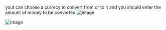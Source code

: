 yout can choose a currecy to convert from or to it 
and you should enter the amount of money to be converted
![image](https://github.com/1556245/currecy_conveter_app/assets/111219555/78540b75-1108-40e1-b580-7a43952f3104)




![image](https://github.com/1556245/currecy_conveter_app/assets/111219555/9dd79465-c2ee-4613-a1b2-5f3f7e14307a)



